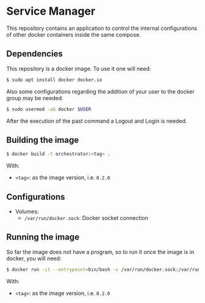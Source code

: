 # Service Manager

This repository contains an application to control the internal configurations of other docker containers inside the same compose.

## Dependencies
This repository is a docker image. To use it one will need:
```sh
$ sudo apt install docker docker.io
```
Also some configurations regarding the addition of your user to the docker group may be needed.
```sh
$ sudo usermod -aG docker $USER
```
After the execution of the past command a Logout and Login is needed.

## Building the image
```sh
$ docker build -t orchestrator:<tag> .
```
With:
- `<tag>`: as the image version, i.e. `0.2.0`

## Configurations
- Volumes:
    - `/var/run/docker.sock`: Docker socket connection

## Running the image
So far the image does not have a program, so to run it once the image is in docker, you will need:
```sh
$ docker run -it --entrypoint=bin/bash -v /var/run/docker.sock:/var/run/docker.sock idc_orchestrator:<tag>
```
With:
- `<tag>`: as the image version, i.e. `0.2.0`